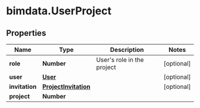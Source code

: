 # bimdata.UserProject

## Properties

Name | Type | Description | Notes
------------ | ------------- | ------------- | -------------
**role** | **Number** | User&#39;s role in the project | [optional] 
**user** | [**User**](User.md) |  | [optional] 
**invitation** | [**ProjectInvitation**](ProjectInvitation.md) |  | [optional] 
**project** | **Number** |  | 


